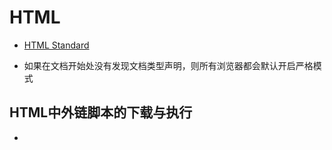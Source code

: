 # HTML

* [HTML Standard](https://html.spec.whatwg.org/multipage/)

* 如果在文档开始处没有发现文档类型声明，则所有浏览器都会默认开启严格模式

## HTML中外链脚本的下载与执行

* <script> 下载和执行双阻塞
  默认情况下，HTML自上向下解析，发现script标签，如果是外链脚本，则暂停HTML解析(阻塞)，去下载外链脚本，然后执行脚本，至此才会恢复解析HTML。

  async —  Execute script when available, without blocking
    异步下载，仅执行阻塞
    HTML解析过程中异步下载脚本，只在执行时暂停HTML解析。

  defer —  Defer script execution
    异步下载，并延迟执行，完全不阻塞，且是按顺序执行，有依赖关系时可放心使用
    与 asnyc 不同的是，在 HTML 解析完后再执行脚本

  [HTML Standard](https://html.spec.whatwg.org/multipage/scripting.html)
  [async vs defer attributes - Growing with the Web](http://www.growingwiththeweb.com/2014/02/async-vs-defer-attributes.html)

目前大网站，有使用 async ，但没 defer，两者兼容性对低版本 IE 是个问题，因此 Web 端网站要求强兼容性的话就不要用了
[使用defer或async加载脚本 | levy](http://levy.work/2017-01-25-script-defer-and-async/)

* src 必须存在，不能手动创建

## 文档流

### 常规流(normal flow)

* 盒属于块格式化上下文（BFC），或内联格式化上下文（IFC），上下文也可译为环境，各自只有一个
* 所有块级盒组成 BFC，而内联盒组成 IFC
* 一行内联盒组成行盒（line box）
* 内联盒之间无法设置垂直方向的外边距
* 哪些标签是内联盒呢？文本及文本排版标签，如 em strong ，文本无标签作为匿名内联盒
* 每写一个 p 都换行，p 是典型的块标签

[Visual formatting model](https://www.w3.org/TR/CSS21/visuren.html#normal-flow)
[html - normal flow](https://codepen.io/cyio/pen/KmpRPR)

### 布局应用实践
当遇到布局命题时的思维过程（由下而上）：

* 文档流能搞定吗（一层）？
* 需要浮动层（二层）？占位的影响？重叠？
* 需要定位校正位置吗（三层）？

### lable标签实现，共性属性？
```css
.elem{
    border:solid #6AC5AC 3px;
    position:relative;
}
.elem-red {
    border: solid #D64078 3px;
}
.elem-orange {
    border: solid #FDC72F 3px;
}
.elem-green {
    border: solid #96C02E 3px;
} //上面是块元素的设定
.label{
    position:absolute; //脱离文档流
    background-color:#6AC5AC; //绿标签
    line-height:1em;
    padding:3px;
}
.elem-red > .label{
    background-color:#D64078; //不同标签背景色
}
.elem-orange > .label{
    background-color:#FDC72F;
}
.begin{
    left:0;
    top:0;
} //开头、结尾两个定位
.end{
    right:0;
    bottom:0;
}

```

## 布局汇总

* auto 会根据浏览器的宽度自动设置两边的外边距。原理：(浏览器宽度 - 外包含层的宽度)/2=外边距，注意上下为0
* 如果想让页面自动居中，应当设置margin属性为auto(不能再设置浮动或绝对定位属性)

* 页面布局两大方法。
  * 浮动：脱离文档流一层（页面布局最重要）。
  * 定位：脱离文档流两层（页面布局最灵活）

* 横向浮动布局
  * 特点：元素会左移、或右移，直到触碰到容器为止 3个属性值 ：left/right/none
  * 设置了浮动的元素，仍旧处于标准文档流中，意味着会占据文档流的空间，对周围元素（紧邻后面的元素）会产生影响
  * 莫名奇妙的现象：如果块级元素没有设置宽度，设置浮动后不会显示

* 清除浮动的常用方法
  * 对浮动元素紧邻后面的元素设置clear属性: clear:both;
  * 同时设置：width:100%(或固定);overflow:hidden; 【推荐】

* 父级元素高度自适应
  * 父级元素不设高度，只设宽度，处于底层文档流中，盒子会收缩为零，此时，子级元素左浮动脱离了文档流
  * 解决方法：在父级元素style中加入overflow:hidden;(溢出：隐藏)即可

* 相对定位
  * 相对于自身原有位置进行偏移（物理中的参照物）
  * 仍处于标准文档流中
  * 随即拥有偏移属性和z-index属性

* 绝对定位
  * 建立了以包含块为基准的定位
  * 完全脱离了标准文档流
  * 随即拥有偏移属性和z-index属性
  * 绝对于浏览器
  * 如果将父级设为relative,则子元素将在父级盒子内定位
  * 当三个盒子都是绝对定位时，运用z-index定位的叠加：z-index:0/1/2/... 表示从上到下显示的次序

* 布局大动脉
  * 浮动为主：页面布局较大的框架
  * 定位为辅：某个元素的精确定位
  * 浮动：父级的高度自适应，在父级添加overflow:hidden;
  * 定位：当子元素设为绝对定位时，只有把父级设为相对定位，子元素才会被限定在父级盒子内

* 重点大汇总
  * 有链接时要记住设置a的宽高与盒子的宽高相同，style 中加上 `display:block`
  * 背景图片记得 no-repeat
  * 为了便于搜索引擎抓取到logo的文字描述名称，但又不显示在网页logo处，那么在写样式 时在a链接处加上 `text-indent:-9999px;overflow:hidden;`
  * logo 可用定位 position 来设定位置，即 
    ```
    #header { position: relative;}
    #logo { position: absolute;left: 0;top: 45px;}
    ```
  * 使文字处于盒子的居中位置：文字行高与盒子的高度一致

* 居中对齐汇总

  * 垂直对齐

    img {
      vertical-align: text-top;
    }

  * 垂直居中

    line-height: 150px; //只有一行
    display: table-cell; //有多行
    vertical-align: middle;

    [Vertical-Align: All You Need To Know - Christopher Aue](http://christopheraue.net/2014/03/05/vertical-align/)

  * 在线工具 [How to Center in CSS](http://howtocenterincss.com/)

  * logo定位

    header {
      background: #231f20;
      padding: 10px 0;
    }
    .center {
      max-width: 1240px;
      margin: 0 auto;
      padding: 0 20px;
      position: relative;
    }
    .header-middle {
      position: absolute;
      color:red;
      left:45%;
      top:24px;
    }

## html5 下 ios，android 数字键盘的统一（如输入手机号)
		type设为tel，两个平台都会调出拨号键盘
		type为num时，ios调出的是全键盘，不符合预期

## 优化

### DNS预取
    ```
    正确的使用姿势
    1.对静态资源域名做手动dns prefetching。 
    2.对js里会发起的跳转、请求做手动dns prefetching。 
    3.不用对超链接做手动dns prefetching，因为chrome会自动做dns prefetching。 
    4.对重定向跳转的新域名做手动dns prefetching，比如：页面上有个A域名的链接，但访问A会重定向到B域名的链接，这么在当前页对B域名做手动dns prefetching是有意义的。
    ```
		[预加载系列一：DNS Prefetching 的正确使用姿势 - Delai - 有赞技术团队](https://tech.youzan.com/dns-prefetching/)
